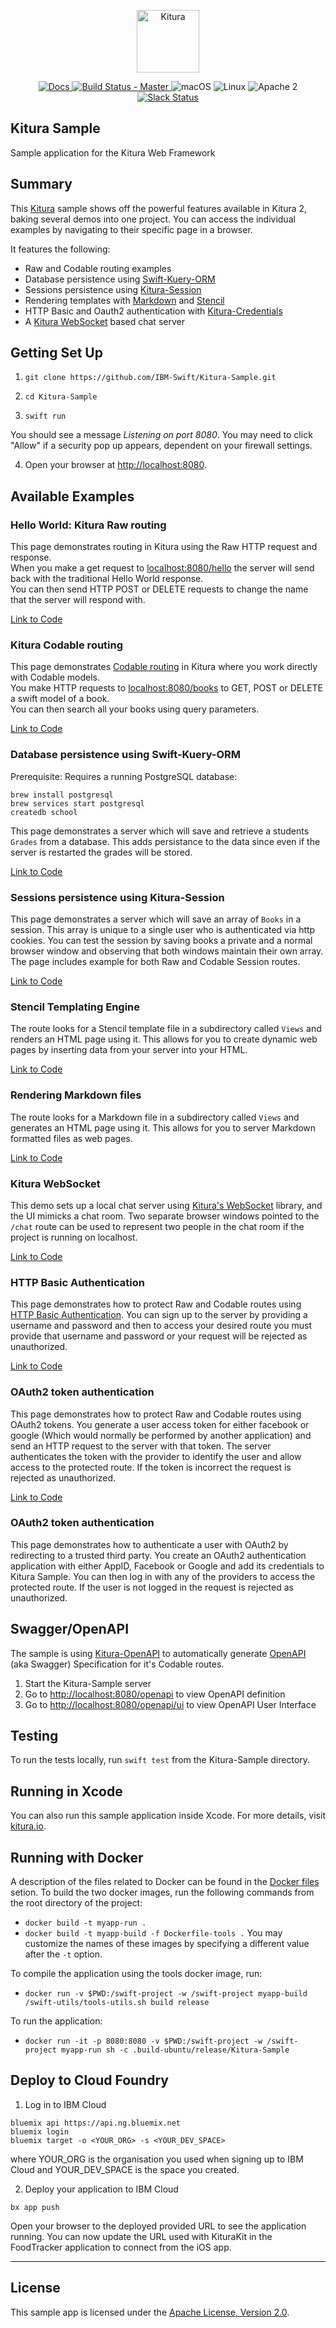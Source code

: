 <p align="center">
    <a href="http://kitura.io/">
        <img src="https://raw.githubusercontent.com/IBM-Swift/Kitura/master/Sources/Kitura/resources/kitura-bird.svg?sanitize=true" height="100" alt="Kitura">
    </a>
</p>

<p align="center">
    <a href="http://www.kitura.io/">
    <img src="https://img.shields.io/badge/docs-kitura.io-1FBCE4.svg" alt="Docs">
    </a>
    <a href="https://travis-ci.org/IBM-Swift/Kitura-Sample">
    <img src="https://travis-ci.org/IBM-Swift/Kitura-Sample.svg?branch=master" alt="Build Status - Master">
    </a>
    <img src="https://img.shields.io/badge/os-macOS-green.svg?style=flat" alt="macOS">
    <img src="https://img.shields.io/badge/os-linux-green.svg?style=flat" alt="Linux">
    <img src="https://img.shields.io/badge/license-Apache2-blue.svg?style=flat" alt="Apache 2">
    <a href="http://swift-at-ibm-slack.mybluemix.net/">
    <img src="http://swift-at-ibm-slack.mybluemix.net/badge.svg" alt="Slack Status">
    </a>
</p>

## Kitura Sample

Sample application for the Kitura Web Framework

## Summary

This [Kitura](https://github.com/IBM-Swift/Kitura/) sample shows off the powerful features available in Kitura 2, baking several demos into one project. You can access the individual examples by navigating to their specific page in a browser.


It features the following:

* Raw and Codable routing examples
* Database persistence using [Swift-Kuery-ORM](https://github.com/IBM-Swift/Swift-Kuery-ORM)
* Sessions persistence using [Kitura-Session](https://github.com/IBM-Swift/Kitura-Session)
* Rendering templates with [Markdown](https://github.com/IBM-Swift/Kitura-Markdown) and [Stencil](https://github.com/IBM-Swift/Kitura-StencilTemplateEngine)
* HTTP Basic and Oauth2 authentication with [Kitura-Credentials](https://github.com/IBM-Swift/Kitura-Credentials)
* A [Kitura WebSocket](https://github.com/IBM-Swift/Kitura-WebSocket) based chat server

## Getting Set Up

1. `git clone https://github.com/IBM-Swift/Kitura-Sample.git`

2.  `cd Kitura-Sample`

3. `swift run`

  You should see a message _Listening on port 8080_. You may need to click "Allow" if a security pop up appears, dependent on your firewall settings.

4. Open your browser at [http://localhost:8080](http://localhost:8080).

## Available Examples

### Hello World: Kitura Raw routing

This page demonstrates routing in Kitura using the Raw HTTP request and response.  
When you make a get request to [localhost:8080/hello](http://localhost:8080/hello) the server will send back with the traditional Hello World response.  
You can then send HTTP POST or DELETE requests to change the name that the server will respond with.

[Link to Code](https://github.com/IBM-Swift/Kitura-Sample/blob/master/Sources/Application/Routes/HelloWorldRoutes.swift)

### Kitura Codable routing

This page demonstrates [Codable routing](https://developer.ibm.com/swift/2017/10/30/codable-routing/) in Kitura where you work directly with Codable models.  
You make HTTP requests to [localhost:8080/books](http://localhost:8080/book) to GET, POST or DELETE a swift model of a book.  
You can then search all your books using query parameters.

[Link to Code](https://github.com/IBM-Swift/Kitura-Sample/blob/master/Sources/Application/Routes/CodableRoutes.swift)

### Database persistence using Swift-Kuery-ORM

Prerequisite: Requires a running PostgreSQL database:
```
brew install postgresql
brew services start postgresql
createdb school
```

This page demonstrates a server which will save and retrieve a students `Grades` from a database. This adds persistance to the data since even if the server is restarted the grades will be stored.

[Link to Code](https://github.com/IBM-Swift/Kitura-Sample/blob/master/Sources/Application/Routes/DatabaseRoutes.swift)

### Sessions persistence using Kitura-Session

This page demonstrates a server which will save an array of `Books` in a session. This array is unique to a single user who is authenticated via http cookies. You can test the session by saving books a private and a normal browser window and observing that both windows maintain their own array. The page includes example for both Raw and Codable Session routes.

[Link to Code](https://github.com/IBM-Swift/Kitura-Sample/blob/master/Sources/Application/Routes/SessionsRoutes.swift)

### Stencil Templating Engine

The route looks for a Stencil template file in a subdirectory called `Views` and renders an HTML page using it. This allows for you to create dynamic web pages by inserting data from your server into your HTML.

[Link to Code](https://github.com/IBM-Swift/Kitura-Sample/blob/master/Sources/Application/Routes/StencilRoutes.swift)

### Rendering Markdown files

The route looks for a Markdown file in a subdirectory called `Views` and generates an HTML page using it. This allows for you to server Markdown formatted files as web pages.

[Link to Code](https://github.com/IBM-Swift/Kitura-Sample/blob/master/Sources/Application/Routes/MarkdownRoutes.swift)

### Kitura WebSocket

This demo sets up a local chat server using [Kitura's WebSocket](https://github.com/IBM-Swift/Kitura-WebSocket/) library, and the UI mimicks a chat room. Two separate browser windows pointed to the `/chat` route can be used to represent two people in the chat room if the project is running on localhost.

[Link to Code](https://github.com/IBM-Swift/Kitura-Sample/blob/master/Sources/ChatService/ChatService.swift)

### HTTP Basic Authentication

This page demonstrates how to protect Raw and Codable routes using [HTTP Basic Authentication](https://developer.mozilla.org/en-US/docs/Web/HTTP/Authentication#Basic_authentication_scheme). You can sign up to the server by providing a username and password and then to access your desired route you must provide that username and password or your request will be rejected as unauthorized.

[Link to Code](https://github.com/IBM-Swift/Kitura-Sample/blob/master/Sources/Application/Routes/BasicAuthRoutes.swift)

### OAuth2 token authentication

This page demonstrates how to protect Raw and Codable routes using OAuth2 tokens. You generate a user access token for either facebook or google (Which would normally be performed by another application) and send an HTTP request to the server with that token. The server authenticates the token with the provider to identify the user and allow access to the protected route. If the token is incorrect the request is rejected as unauthorized.

[Link to Code](https://github.com/IBM-Swift/Kitura-Sample/blob/master/Sources/Application/Routes/TokenAuthRoutes.swift)

### OAuth2 token authentication

This page demonstrates how to authenticate a user with OAuth2 by redirecting to a trusted third party. You create an OAuth2 authentication application with either AppID, Facebook or Google and add its credentials to Kitura Sample. You can then log in with any of the providers to access the protected route. If the user is not logged in the request is rejected as unauthorized.

## Swagger/OpenAPI

The sample is using [Kitura-OpenAPI](https://github.com/IBM-Swift/Kitura-OpenAPI) to automatically generate [OpenAPI](https://www.openapis.org/) (aka Swagger) Specification for it's Codable routes.

1. Start the Kitura-Sample server
2. Go to [http://localhost:8080/openapi](http://localhost:8080/openapi) to view OpenAPI definition
3. Go to [http://localhost:8080/openapi/ui](http://localhost:8080/openapi/ui) to view OpenAPI User Interface

## Testing
To run the tests locally, run `swift test` from the Kitura-Sample directory.

## Running in Xcode

You can also run this sample application inside Xcode. For more details, visit [kitura.io](http://www.kitura.io/en/starter/xcode.html).

## Running with Docker
A description of the files related to Docker can be found in the [Docker files](#docker-files) setion. To build the two docker images, run the following commands from the root directory of the project:
* `docker build -t myapp-run .`
* `docker build -t myapp-build -f Dockerfile-tools .`
You may customize the names of these images by specifying a different value after the `-t` option.

To compile the application using the tools docker image, run:
* `docker run -v $PWD:/swift-project -w /swift-project myapp-build /swift-utils/tools-utils.sh build release`

To run the application:
* `docker run -it -p 8080:8080 -v $PWD:/swift-project -w /swift-project myapp-run sh -c .build-ubuntu/release/Kitura-Sample`

## Deploy to Cloud Foundry

1. Log in to IBM Cloud

```
bluemix api https://api.ng.bluemix.net
bluemix login
bluemix target -o <YOUR_ORG> -s <YOUR_DEV_SPACE>
```

where YOUR_ORG is the organisation you used when signing up to IBM Cloud and YOUR_DEV_SPACE is the space you created.

2. Deploy your application to IBM Cloud

```
bx app push
```

Open your browser to the deployed provided URL to see the application running. You can now update the URL used with KituraKit in the FoodTracker application to connect from the iOS app.

---

## License

This sample app is licensed under the [Apache License, Version 2.0](LICENSE.txt).
